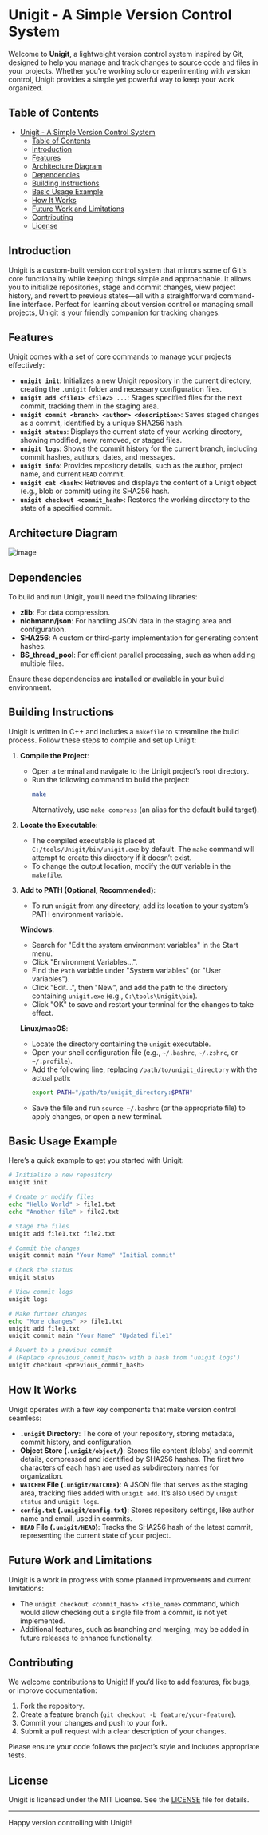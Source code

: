# Unigit - A Simple Version Control System

Welcome to **Unigit**, a lightweight version control system inspired by Git, designed to help you manage and track changes to source code and files in your projects. Whether you're working solo or experimenting with version control, Unigit provides a simple yet powerful way to keep your work organized.

## Table of Contents
- [Unigit - A Simple Version Control System](#unigit---a-simple-version-control-system)
  - [Table of Contents](#table-of-contents)
  - [Introduction](#introduction)
  - [Features](#features)
  - [Architecture Diagram](#architecture-diagram)
  - [Dependencies](#dependencies)
  - [Building Instructions](#building-instructions)
  - [Basic Usage Example](#basic-usage-example)
  - [How It Works](#how-it-works)
  - [Future Work and Limitations](#future-work-and-limitations)
  - [Contributing](#contributing)
  - [License](#license)

## Introduction
Unigit is a custom-built version control system that mirrors some of Git's core functionality while keeping things simple and approachable. It allows you to initialize repositories, stage and commit changes, view project history, and revert to previous states—all with a straightforward command-line interface. Perfect for learning about version control or managing small projects, Unigit is your friendly companion for tracking changes.

## Features
Unigit comes with a set of core commands to manage your projects effectively:

- **`unigit init`**: Initializes a new Unigit repository in the current directory, creating the `.unigit` folder and necessary configuration files.
- **`unigit add <file1> <file2> ...`**: Stages specified files for the next commit, tracking them in the staging area.
- **`unigit commit <branch> <author> <description>`**: Saves staged changes as a commit, identified by a unique SHA256 hash.
- **`unigit status`**: Displays the current state of your working directory, showing modified, new, removed, or staged files.
- **`unigit logs`**: Shows the commit history for the current branch, including commit hashes, authors, dates, and messages.
- **`unigit info`**: Provides repository details, such as the author, project name, and current `HEAD` commit.
- **`unigit cat <hash>`**: Retrieves and displays the content of a Unigit object (e.g., blob or commit) using its SHA256 hash.
- **`unigit checkout <commit_hash>`**: Restores the working directory to the state of a specified commit.

## Architecture Diagram

![image](https://github.com/user-attachments/assets/8d55e60e-1dcd-44fb-bf5d-a0b7eb15ee4d)


## Dependencies
To build and run Unigit, you’ll need the following libraries:

- **zlib**: For data compression.
- **nlohmann/json**: For handling JSON data in the staging area and configuration.
- **SHA256**: A custom or third-party implementation for generating content hashes.
- **BS_thread_pool**: For efficient parallel processing, such as when adding multiple files.

Ensure these dependencies are installed or available in your build environment.

## Building Instructions
Unigit is written in C++ and includes a `makefile` to streamline the build process. Follow these steps to compile and set up Unigit:

1. **Compile the Project**:
   - Open a terminal and navigate to the Unigit project’s root directory.
   - Run the following command to build the project:
     ```bash
     make
     ```
     Alternatively, use `make compress` (an alias for the default build target).

2. **Locate the Executable**:
   - The compiled executable is placed at `C:/tools/Unigit/bin/unigit.exe` by default. The `make` command will attempt to create this directory if it doesn’t exist.
   - To change the output location, modify the `OUT` variable in the `makefile`.

3. **Add to PATH (Optional, Recommended)**:
   - To run `unigit` from any directory, add its location to your system’s PATH environment variable.

   **Windows**:
   - Search for "Edit the system environment variables" in the Start menu.
   - Click "Environment Variables...".
   - Find the `Path` variable under "System variables" (or "User variables").
   - Click "Edit...", then "New", and add the path to the directory containing `unigit.exe` (e.g., `C:\tools\Unigit\bin`).
   - Click "OK" to save and restart your terminal for the changes to take effect.

   **Linux/macOS**:
   - Locate the directory containing the `unigit` executable.
   - Open your shell configuration file (e.g., `~/.bashrc`, `~/.zshrc`, or `~/.profile`).
   - Add the following line, replacing `/path/to/unigit_directory` with the actual path:
     ```bash
     export PATH="/path/to/unigit_directory:$PATH"
     ```
   - Save the file and run `source ~/.bashrc` (or the appropriate file) to apply changes, or open a new terminal.

## Basic Usage Example
Here’s a quick example to get you started with Unigit:

```bash
# Initialize a new repository
unigit init

# Create or modify files
echo "Hello World" > file1.txt
echo "Another file" > file2.txt

# Stage the files
unigit add file1.txt file2.txt

# Commit the changes
unigit commit main "Your Name" "Initial commit"

# Check the status
unigit status

# View commit logs
unigit logs

# Make further changes
echo "More changes" >> file1.txt
unigit add file1.txt
unigit commit main "Your Name" "Updated file1"

# Revert to a previous commit
# (Replace <previous_commit_hash> with a hash from 'unigit logs')
unigit checkout <previous_commit_hash>
```

## How It Works
Unigit operates with a few key components that make version control seamless:

- **`.unigit` Directory**: The core of your repository, storing metadata, commit history, and configuration.
- **Object Store (`.unigit/object/`)**: Stores file content (blobs) and commit details, compressed and identified by SHA256 hashes. The first two characters of each hash are used as subdirectory names for organization.
- **`WATCHER` File (`.unigit/WATCHER`)**: A JSON file that serves as the staging area, tracking files added with `unigit add`. It’s also used by `unigit status` and `unigit logs`.
- **`config.txt` (`.unigit/config.txt`)**: Stores repository settings, like author name and email, used in commits.
- **`HEAD` File (`.unigit/HEAD`)**: Tracks the SHA256 hash of the latest commit, representing the current state of your project.

## Future Work and Limitations
Unigit is a work in progress with some planned improvements and current limitations:

- The `unigit checkout <commit_hash> <file_name>` command, which would allow checking out a single file from a commit, is not yet implemented.
- Additional features, such as branching and merging, may be added in future releases to enhance functionality.

## Contributing
We welcome contributions to Unigit! If you’d like to add features, fix bugs, or improve documentation:
1. Fork the repository.
2. Create a feature branch (`git checkout -b feature/your-feature`).
3. Commit your changes and push to your fork.
4. Submit a pull request with a clear description of your changes.

Please ensure your code follows the project’s style and includes appropriate tests.

## License
Unigit is licensed under the MIT License. See the [LICENSE](LICENSE) file for details.

---

Happy version controlling with Unigit! 
